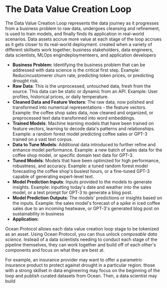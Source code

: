 # The Data Value Creation Loop

The Data Value Creation Loop represents the data journey as it progresses from a business problem to raw data, undergoes cleansing and refinement, is used to train models, and finally finds its application in real-world scenarios. Data assets accrue more value at each stage of the loop accrues as it gets closer to its real-world deployment. created when a variety of different skillsets work together; business stakeholders, data engineers, data scientists, MLOps engindeploymenteers, and application developers&#x20;

* **Business Problem:** Identifying the business problem that can be addressed with data science is the critical first step. Example: Reducincustomerer churn rate, predicting token prices, or predicting drought risk.&#x20;
* **Raw Data**: This is the unprocessed, untouched data, fresh from the source. This data can be static or dynamic from an API. Example: User profiles, historical prices, or daily temperature.
* **Cleaned Data and Feature Vectors**: The raw data, now polished and transformed into numerical representations - the feature vectors. Example: the coffee shop sales data, now cleaned and organized, or preprocessed text data transformed into word embeddings.
* **Trained Models**: Machine learning models that have been trained on feature vectors, learning to decode data's patterns and relationships. Example: a random forest model predicting coffee sales or GPT-3 trained on a vast text corpus.
* **Data to Tune Models**: Additional data introduced to further refine and enhance model performance. Example: a new batch of sales data for the coffee shop model, or specific domain text data for GPT-3.
* **Tuned Models**: Models that have been optimized for high performance, robustness, and accuracy. Example: a tuned random forest model forecasting the coffee shop's busiest hours, or a fine-tuned GPT-3 capable of generating expert-level text.
* **Model Prediction Inputs**: Inputs provided to the models to generate insights. Example: inputting today's date and weather into the sales model, or a text prompt for GPT-3 to generate a blog post.
* **Model Prediction Outputs**: The models' predictions or insights based on the inputs. Example: the sales model's forecast of a spike in iced coffee sales due to an incoming heatwave, or GPT-3's generated blog post on sustainability in business
* **Application:**&#x20;



Ocean Protocol allows each data value creation loop stage to be tokenized as an asset. Using Ocean Protocol, you can thus unlock _composable data science._ Instead of a data scientists needing to conduct each stage of the pipeline themselves, they can work together and build off of each other's components and focus on what they are best at.&#x20;

For example, an insurance provider may want to offer a parametric insurance product to protect against drought in a particular region. those with a strong skillset in data engineering may focus on the beginning of the loop and publish curated datasets from Ocean. Then, a data scientist may build





